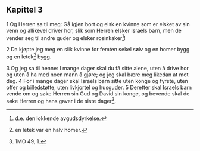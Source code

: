 ## Kapittel 3

1 Og Herren sa til meg: Gå igjen bort og elsk en kvinne som er elsket av sin venn og allikevel driver hor, slik som Herren elsker Israels barn, men de vender seg til andre guder og elsker rosinkaker[^1]!

2 Da kjøpte jeg meg en slik kvinne for femten sekel sølv og en homer bygg og en letek[^2] bygg.

3 Og jeg sa til henne: I mange dager skal du få sitte alene, uten å drive hor og uten å ha med noen mann å gjøre; og jeg skal bære meg likedan at mot deg.
4 For i mange dager skal Israels barn sitte uten konge og fyrste, uten offer og billedstøtte, uten livkjortel og husguder.
5 Deretter skal Israels barn vende om og søke Herren sin Gud og David sin konge, og bevende skal de søke Herren og hans gaver i de siste dager[^3].


[^1]:  d.e. den lokkende avgudsdyrkelse.
[^2]:  en letek var en halv homer.
[^3]:  1MO 49, 1.
